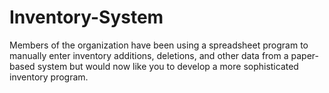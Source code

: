 # Inventory-System
Members of the organization have been using a spreadsheet program to manually enter inventory additions, deletions, and other data from a paper-based system but would now like you to develop a more sophisticated inventory program.
